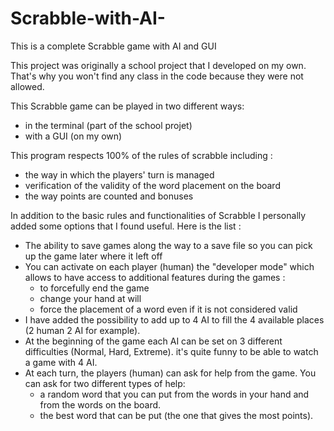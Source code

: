 # Scrabble-with-AI-
This is a complete Scrabble game with AI and GUI

This project was originally a school project that I developed on my own. That's why you won't find any class in the code because they were not allowed.

This Scrabble game can be played in two different ways: 
  - in the terminal (part of the school projet)
  - with a GUI (on my own)

This program respects 100% of the rules of scrabble including :
  - the way in which the players' turn is managed
  - verification of the validity of the word placement on the board
  - the way points are counted and bonuses

In addition to the basic rules and functionalities of Scrabble I personally added some options that I found useful.
Here is the list :
  - The ability to save games along the way to a save file so you can pick up the game later where it left off
  - You can activate on each player (human) the "developer mode" which allows to have access to additional features during the games :
    - to forcefully end the game
    - change your hand at will
    - force the placement of a word even if it is not considered valid
  - I have added the possibility to add up to 4 AI to fill the 4 available places (2 human 2 AI for example).
  - At the beginning of the game each AI can be set on 3 different difficulties (Normal, Hard, Extreme). it's quite funny to be able to watch a game with 4 AI.
  - At each turn, the players (human) can ask for help from the game. You can ask for two different types of help: 
    - a random word that you can put from the words in your hand and from the words on the board.
    - the best word that can be put (the one that gives the most points).
